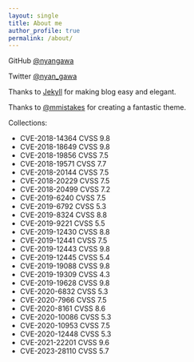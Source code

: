 ```yaml
---
layout: single
title: About me
author_profile: true
permalink: /about/
---
```


GitHub [@nyangawa](https://github.com/nyangawa)

Twitter [@nyan_gawa](https://twitter.com/nyan_gawa)

Thanks to [Jekyll](https://jekyllrb.com/) for making blog easy and elegant.

Thanks to [@mmistakes](https://github.com/mmistakes/minimal-mistakes) for creating a fantastic theme.

Collections:

+ CVE-2018-14364 CVSS 9.8
+ CVE-2018-18649 CVSS 9.8
+ CVE-2018-19856 CVSS 7.5
+ CVE-2018-19571 CVSS 7.7
+ CVE-2018-20144 CVSS 7.5
+ CVE-2018-20229 CVSS 7.5
+ CVE-2018-20499 CVSS 7.2
+ CVE-2019-6240 CVSS 7.5
+ CVE-2019-6792 CVSS 5.3
+ CVE-2019-8324 CVSS 8.8
+ CVE-2019-9221 CVSS 5.5
+ CVE-2019-12430 CVSS 8.8
+ CVE-2019-12441 CVSS 7.5
+ CVE-2019-12443 CVSS 9.8
+ CVE-2019-12445 CVSS 5.4
+ CVE-2019-19088 CVSS 9.8
+ CVE-2019-19309 CVSS 4.3
+ CVE-2019-19628 CVSS 9.8
+ CVE-2020-6832 CVSS 5.3
+ CVE-2020-7966 CVSS 7.5
+ CVE-2020-8161 CVSS 8.6
+ CVE-2020-10086 CVSS 5.3
+ CVE-2020-10953 CVSS 7.5
+ CVE-2020-12448 CVSS 5.3
+ CVE-2021-22201 CVSS 9.6
+ CVE-2023-28110 CVSS 5.7
